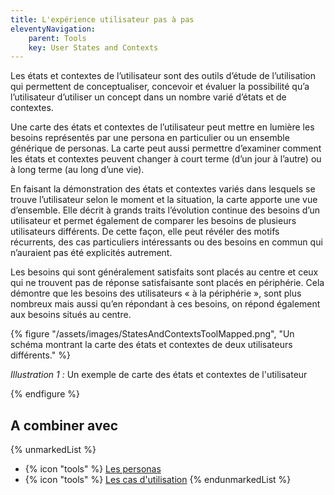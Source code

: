 ```yaml
---
title: L'expérience utilisateur pas à pas
eleventyNavigation:
    parent: Tools
    key: User States and Contexts
---
```


Les états et contextes de l’utilisateur sont des outils d’étude de l’utilisation qui permettent de conceptualiser,
concevoir et évaluer la possibilité qu’a l’utilisateur d’utiliser un concept dans un nombre varié d’états et de
contextes.

Une carte des états et contextes de l’utilisateur peut mettre en lumière les besoins représentés par une persona en
particulier ou un ensemble générique de personas. La carte peut aussi permettre d’examiner comment les états et
contextes peuvent changer à court terme (d’un jour à l’autre) ou à long terme (au long d’une vie).

En faisant la démonstration des états et contextes variés dans lesquels se trouve l’utilisateur selon le moment et la
situation, la carte apporte une vue d’ensemble. Elle décrit à grands traits l’évolution continue des besoins d’un
utilisateur et permet également de comparer les besoins de plusieurs utilisateurs différents. De cette façon, elle peut
révéler des motifs récurrents, des cas particuliers intéressants ou des besoins en commun qui n’auraient pas été
explicités autrement.

Les besoins qui sont généralement satisfaits sont placés au centre et ceux qui ne trouvent pas de réponse satisfaisante
sont placés en périphérie. Cela démontre que les besoins des utilisateurs « à la périphérie », sont plus nombreux mais
aussi qu’en répondant à ces besoins, on répond également aux besoins situés au centre.

{% figure "/assets/images/StatesAndContextsToolMapped.png", "Un schéma  montrant la carte des états et contextes de deux
utilisateurs différents." %}

*Illustration 1 :* Un exemple de carte des états et contextes de l'utilisateur

{% endfigure %}

## A combiner avec

{% unmarkedList %}
* {% icon "tools" %} [Les personas](../../outils/les-personas/)
* {% icon "tools" %} [Les cas d'utilisation](../../outils/les-cas-dutilisation/)
{% endunmarkedList %}
